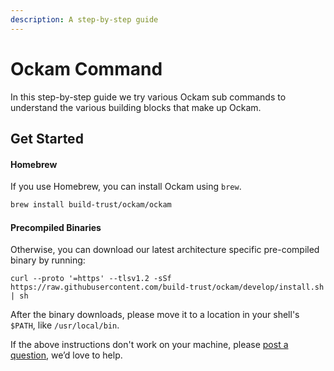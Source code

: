 ```yaml
---
description: A step-by-step guide
---
```


# Ockam Command

In this step-by-step guide we try various Ockam sub commands to understand the various building blocks that make up Ockam.

## Get Started

#### Homebrew

If you use Homebrew, you can install Ockam using `brew`.

```bash
brew install build-trust/ockam/ockam
```

#### Precompiled Binaries

Otherwise, you can download our latest architecture specific pre-compiled binary by running:

```shell
curl --proto '=https' --tlsv1.2 -sSf https://raw.githubusercontent.com/build-trust/ockam/develop/install.sh | sh
```

After the binary downloads, please move it to a location in your shell's `$PATH`, like `/usr/local/bin`.

If the above instructions don't work on your machine, please [post a question](https://github.com/build-trust/ockam/discussions), we’d love to help.
